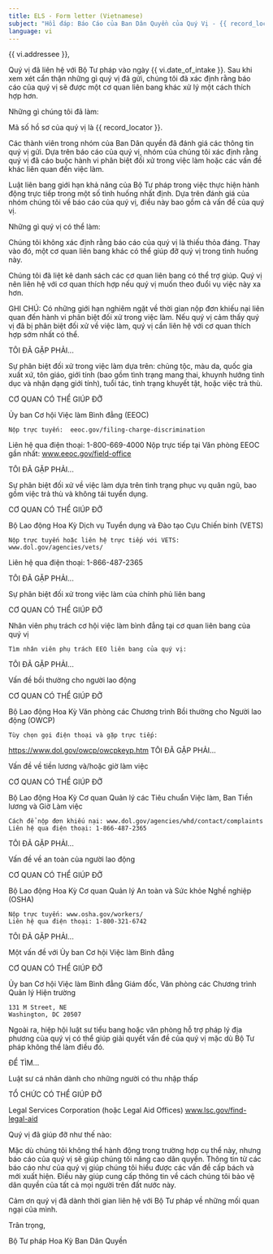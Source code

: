 ```yaml
---
title: ELS - Form letter (Vietnamese)
subject: "Hồi đáp: Báo Cáo của Ban Dân Quyền của Quý Vị - {{ record_locator }} từ Phòng {{ vi.section_name }}"
language: vi
---
```

{{ vi.addressee }},

Quý vị đã liên hệ với Bộ Tư pháp vào ngày {{ vi.date_of_intake }}. Sau khi xem xét cẩn thận những gì quý vị đã gửi, chúng tôi đã xác định rằng báo cáo của quý vị sẽ được một cơ quan liên bang khác xử lý một cách thích hợp hơn.

Những gì chúng tôi đã làm:

Mã số hồ sơ của quý vị là {{ record_locator }}.

Các thành viên trong nhóm của Ban Dân quyền đã đánh giá các thông tin quý vị gửi.  Dựa trên báo cáo của quý vị, nhóm của chúng tôi xác định rằng quý vị đã cáo buộc hành vi phân biệt đối xử trong việc làm hoặc các vấn đề khác liên quan đến việc làm.

Luật liên bang giới hạn khả năng của Bộ Tư pháp trong việc thực hiện hành động trực tiếp trong một số tình huống nhất định. Dựa trên đánh giá của nhóm chúng tôi về báo cáo của quý vị, điều này bao gồm cả vấn đề của quý vị.

Những gì quý vị có thể làm:

Chúng tôi không xác định rằng báo cáo của quý vị là thiếu thỏa đáng. Thay vào đó, một cơ quan liên bang khác có thể giúp đỡ quý vị trong tình huống này.

Chúng tôi đã liệt kê danh sách các cơ quan liên bang có thể trợ giúp. Quý vị nên liên hệ với cơ quan thích hợp nếu quý vị muốn theo đuổi vụ việc này xa hơn.

GHI CHÚ: Có những giới hạn nghiêm ngặt về thời gian nộp đơn khiếu nại liên quan đến hành vi phân biệt đối xử trong việc làm. Nếu quý vị cảm thấy quý vị đã bị phân biệt đối xử về việc làm, quý vị cần liên hệ với cơ quan thích hợp sớm nhất có thể.

TÔI ĐÃ GẶP PHẢI...

Sự phân biệt đối xử trong việc làm dựa trên: chủng tộc, màu da, quốc gia xuất xứ, tôn giáo, giới tính (bao gồm tình trạng mang thai, khuynh hướng tình dục và nhận dạng giới tính), tuổi tác, tình trạng khuyết tật, hoặc việc trả thù.

CƠ QUAN CÓ THỂ GIÚP ĐỠ

Ủy ban Cơ hội Việc làm Bình đẳng (EEOC)

    Nộp trực tuyến:  eeoc.gov/filing-charge-discrimination
   Liên hệ qua điện thoại: 1-800-669-4000
    Nộp trực tiếp tại Văn phòng EEOC gần nhất: www.eeoc.gov/field-office

TÔI ĐÃ GẶP PHẢI...

Sự phân biệt đối xử về việc làm dựa trên tình trạng phục vụ quân ngũ, bao gồm việc trả thù và không tái tuyển dụng.

CƠ QUAN CÓ THỂ GIÚP ĐỠ

Bộ Lao động Hoa Kỳ
Dịch vụ Tuyển dụng và Đào tạo Cựu Chiến binh (VETS)

    Nộp trực tuyến hoặc liên hệ trực tiếp với VETS:  www.dol.gov/agencies/vets/
   Liên hệ qua điện thoại: 1-866-487-2365

TÔI ĐÃ GẶP PHẢI...

Sự phân biệt đối xử trong việc làm của chính phủ liên bang

CƠ QUAN CÓ THỂ GIÚP ĐỠ

Nhân viên phụ trách cơ hội việc làm bình đẳng tại cơ quan liên bang của quý vị

    Tìm nhân viên phụ trách EEO liên bang của quý vị:

TÔI ĐÃ GẶP PHẢI...

Vấn đề bồi thường cho người lao động

CƠ QUAN CÓ THỂ GIÚP ĐỠ

Bộ Lao động Hoa Kỳ
Văn phòng các Chương trình Bồi thường cho Người lao động (OWCP)

    Tùy chọn gọi điện thoại và gặp trực tiếp:
https://www.dol.gov/owcp/owcpkeyp.htm
TÔI ĐÃ GẶP PHẢI...

Vấn đề về tiền lương và/hoặc giờ làm việc

CƠ QUAN CÓ THỂ GIÚP ĐỠ

Bộ Lao động Hoa Kỳ
Cơ quan Quản lý các Tiêu chuẩn Việc làm, Ban Tiền lương và Giờ Làm việc

    Cách để nộp đơn khiếu nại: www.dol.gov/agencies/whd/contact/complaints
    Liên hệ qua điện thoại: 1-866-487-2365

TÔI ĐÃ GẶP PHẢI...

Vấn đề về an toàn của người lao động

CƠ QUAN CÓ THỂ GIÚP ĐỠ

Bộ Lao động Hoa Kỳ
Cơ quan Quản lý An toàn và Sức khỏe Nghề nghiệp (OSHA)

    Nộp trực tuyến: www.osha.gov/workers/
    Liên hệ qua điện thoại: 1-800-321-6742

TÔI ĐÃ GẶP PHẢI...

Một vấn đề với Ủy ban Cơ hội Việc làm Bình đẳng

CƠ QUAN CÓ THỂ GIÚP ĐỠ

Ủy ban Cơ hội Việc làm Bình đẳng
Giám đốc, Văn phòng các Chương trình Quản lý Hiện trường

    131 M Street, NE
    Washington, DC 20507

Ngoài ra, hiệp hội luật sư tiểu bang hoặc văn phòng hỗ trợ pháp lý địa phương của quý vị có thể giúp giải quyết vấn đề của quý vị mặc dù Bộ Tư pháp không thể làm điều đó.

ĐỂ TÌM...

Luật sư cá nhân dành cho những người có thu nhập thấp

TỔ CHỨC CÓ THỂ GIÚP ĐỠ

Legal Services Corporation (hoặc Legal Aid Offices)
www.lsc.gov/find-legal-aid

Quý vị đã giúp đỡ như thế nào:

Mặc dù chúng tôi không thể hành động trong trường hợp cụ thể này, nhưng báo cáo của quý vị sẽ giúp chúng tôi nâng cao dân quyền. Thông tin từ các báo cáo như của quý vị giúp chúng tôi hiểu được các vấn đề cấp bách và mới xuất hiện.  Điều này giúp cung cấp thông tin về cách chúng tôi bảo vệ dân quyền của tất cả mọi người trên đất nước này.

Cảm ơn quý vị đã dành thời gian liên hệ với Bộ Tư pháp về những mối quan ngại của mình.

Trân trọng,

Bộ Tư pháp Hoa Kỳ
Ban Dân Quyền

